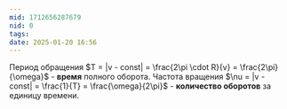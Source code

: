 ```yaml
---
mid: 1712656287679
nid: 0
tags: 
date: 2025-01-20 16:56
---
```

Период обращения $T = |v - const| = \frac{2\pi \cdot R}{v} = \frac{2\pi}{\omega}$ - **время** полного оборота.
Частота вращения $\nu = |v - const| = \frac{1}{T} = \frac{\omega}{2\pi}$ - **количество оборотов** за единицу времени.
